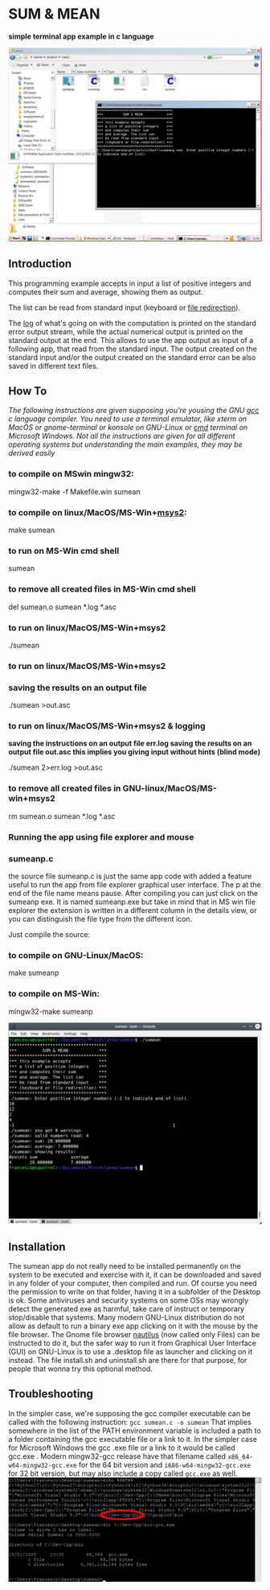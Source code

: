 # SUM & MEAN

**simple terminal app example in c language**

![sum & mean execution](./sumean.png "SUM & MEAN running")

## Introduction

This programming example accepts in input a list of positive integers
and computes their sum and average, showing them as output. 

The list can be read from standard input 
(keyboard or [file redirection](https://en.wikipedia.org/wiki/Standard_streams)).

The [log](https://en.wikipedia.org/wiki/Logging_\(software\)) of what's going on with 
the computation is printed on the standard error output stream,
while the actual numerical output is printed
on the standard output at the end.
This allows to use the app output as input
of a following app, that read from the standard input.
The output created on the standard input and/or
the output created on the standard error 
can be also saved in different text files.

## How To
_The following instructions are given supposing 
you're yousing the GNU [gcc](https://gcc.gnu.org/) c language compiler.
You need to use a terminal emulator, like xterm on MacOS or gnome-terminal
or konsole on GNU-Linux or 
[cmd](https://www.howtogeek.com/235101/10-ways-to-open-the-command-prompt-in-windows-10/) 
terminal on Microsoft Windows. Not all the instructions are given for all different
operating systems but understanding the main examples, they may be derived easily_

### to compile on MSwin mingw32:
mingw32-make -f Makefile.win sumean

### to compile on linux/MacOS/MS-Win+[msys2](https://www.msys2.org/):
make sumean

### to run on MS-Win cmd shell
sumean

### to remove all created files in MS-Win cmd shell
del sumean.o sumean \*.log \*.asc

### to run on linux/MacOS/MS-Win+msys2
./sumean

### to run on linux/MacOS/MS-Win+msys2
### saving the results on an output file
./sumean >out.asc

### to run on linux/MacOS/MS-Win+msys2 & logging
__saving the instructions on an output file err.log
saving the results on an output file out.asc 
this implies you giving input without hints (blind mode)__

./sumean 2>err.log >out.asc

### to remove all created files in GNU-linux/MacOS/MS-win+msys2
rm sumean.o sumean \*.log \*.asc

### Running the app using file explorer and mouse
### sumeanp.c

the source file sumeanp.c is just the same app code
with added a feature useful to run the app from file explorer
graphical user interface. The p at the end of the
file name means pause. After compiling you can just
click on the sumeanp exe. It is named sumeanp.exe but
take in mind that in MS win file explorer the extension
is written in a different column in the details view,
or you can distinguish the file type from the different
icon.

Just compile the source:

### to compile on GNU-Linux/MacOS:
make sumeanp

### to compile on MS-Win:
mingw32-make sumeanp

![sum & mean results](./smrun.png "SUM & MEAN giving results")

## Installation
The sumean app do not really need to be installed permanently on the system
to be executed and exercise with it, it can be downloaded and saved in any
folder of your computer, then compiled and run.
Of course you need the permission to write on that folder, 
having it in a subfolder of the Desktop is ok.
Some antiviruses and security systems on some OSs may wrongly
detect the generated exe as harmful, take care of instruct
or temporary stop/disable that systems.
Many modern GNU-Linux distribution do not allow
as default to run a binary exe app clicking on it
with the mouse by the file browser.
The Gnome file browser [nautilus](https://wiki.gnome.org/Apps/Files) (now called only Files) 
can be instructed to do it, but the safer way to run it from 
Graphical User Interface (GUI) on GNU-Linux is to use 
a .desktop file  as launcher and clicking on it instead. 
The file install.sh and uninstall.sh are there for
that purpose, for people that wonna try this optional method.

## Troubleshooting
In the simpler case, we're supposing the gcc compiler executable
can be called with the following instruction:
`gcc sumean.c -o sumean`
That implies somewhere in the list of the PATH environment variable
is included a path to a folder containing the gcc executable file or a link to it.
In the simpler case for Microsoft Windows the gcc .exe file or a link to it 
would be called gcc.exe . Modern mingw32-gcc release have that filename called
`x86_64-w64-mingw32-gcc.exe` for the 64 bit version and 
`i686-w64-mingw32-gcc.exe` for 32 bit version, but may also include a copy called
`gcc.exe` as well.
![path to gcc on win](./whereisgcconwin.png  "reaching gcc executable on MS Windows OS")
